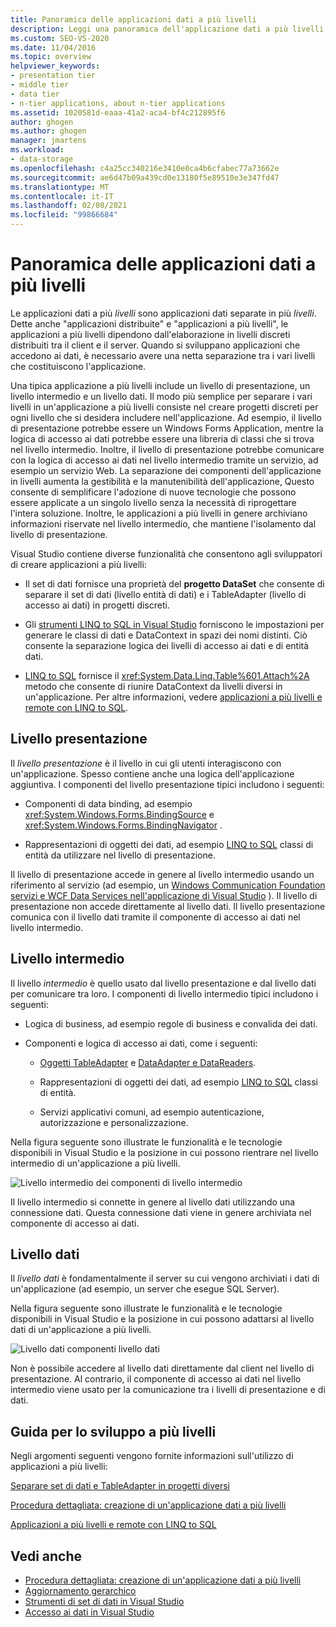 ```yaml
---
title: Panoramica delle applicazioni dati a più livelli
description: Leggi una panoramica dell'applicazione dati a più livelli. Dette anche applicazioni distribuite o applicazioni multilivello, si tratta di applicazioni dati separate in molti livelli.
ms.custom: SEO-VS-2020
ms.date: 11/04/2016
ms.topic: overview
helpviewer_keywords:
- presentation tier
- middle tier
- data tier
- n-tier applications, about n-tier applications
ms.assetid: 1020581d-eaaa-41a2-aca4-bf4c212895f6
author: ghogen
ms.author: ghogen
manager: jmartens
ms.workload:
- data-storage
ms.openlocfilehash: c4a25cc340216e3410e0ca4b6cfabec77a73662e
ms.sourcegitcommit: ae6d47b09a439cd0e13180f5e89510e3e347fd47
ms.translationtype: MT
ms.contentlocale: it-IT
ms.lasthandoff: 02/08/2021
ms.locfileid: "99866684"
---
```

# <a name="n-tier-data-applications-overview"></a>Panoramica delle applicazioni dati a più livelli
Le applicazioni dati a più *livelli* sono applicazioni dati separate in più *livelli*. Dette anche "applicazioni distribuite" e "applicazioni a più livelli", le applicazioni a più livelli dipendono dall'elaborazione in livelli discreti distribuiti tra il client e il server. Quando si sviluppano applicazioni che accedono ai dati, è necessario avere una netta separazione tra i vari livelli che costituiscono l'applicazione.

Una tipica applicazione a più livelli include un livello di presentazione, un livello intermedio e un livello dati. Il modo più semplice per separare i vari livelli in un'applicazione a più livelli consiste nel creare progetti discreti per ogni livello che si desidera includere nell'applicazione. Ad esempio, il livello di presentazione potrebbe essere un Windows Forms Application, mentre la logica di accesso ai dati potrebbe essere una libreria di classi che si trova nel livello intermedio. Inoltre, il livello di presentazione potrebbe comunicare con la logica di accesso ai dati nel livello intermedio tramite un servizio, ad esempio un servizio Web. La separazione dei componenti dell'applicazione in livelli aumenta la gestibilità e la manutenibilità dell'applicazione, Questo consente di semplificare l'adozione di nuove tecnologie che possono essere applicate a un singolo livello senza la necessità di riprogettare l'intera soluzione. Inoltre, le applicazioni a più livelli in genere archiviano informazioni riservate nel livello intermedio, che mantiene l'isolamento dal livello di presentazione.

Visual Studio contiene diverse funzionalità che consentono agli sviluppatori di creare applicazioni a più livelli:

- Il set di dati fornisce una proprietà del **progetto DataSet** che consente di separare il set di dati (livello entità di dati) e i TableAdapter (livello di accesso ai dati) in progetti discreti.

- Gli [strumenti LINQ to SQL in Visual Studio](../data-tools/linq-to-sql-tools-in-visual-studio2.md) forniscono le impostazioni per generare le classi di dati e DataContext in spazi dei nomi distinti. Ciò consente la separazione logica dei livelli di accesso ai dati e di entità dati.

- [LINQ to SQL](/dotnet/framework/data/adonet/sql/linq/index) fornisce il <xref:System.Data.Linq.Table%601.Attach%2A> metodo che consente di riunire DataContext da livelli diversi in un'applicazione. Per altre informazioni, vedere [applicazioni a più livelli e remote con LINQ to SQL](/dotnet/framework/data/adonet/sql/linq/n-tier-and-remote-applications-with-linq-to-sql).

## <a name="presentation-tier"></a>Livello presentazione
Il *livello presentazione* è il livello in cui gli utenti interagiscono con un'applicazione. Spesso contiene anche una logica dell'applicazione aggiuntiva. I componenti del livello presentazione tipici includono i seguenti:

- Componenti di data binding, ad esempio <xref:System.Windows.Forms.BindingSource> e <xref:System.Windows.Forms.BindingNavigator> .

- Rappresentazioni di oggetti dei dati, ad esempio [LINQ to SQL](/dotnet/framework/data/adonet/sql/linq/index) classi di entità da utilizzare nel livello di presentazione.

Il livello di presentazione accede in genere al livello intermedio usando un riferimento al servizio (ad esempio, un [Windows Communication Foundation servizi e WCF Data Services nell'applicazione di Visual Studio](../data-tools/windows-communication-foundation-services-and-wcf-data-services-in-visual-studio.md) ). Il livello di presentazione non accede direttamente al livello dati. Il livello presentazione comunica con il livello dati tramite il componente di accesso ai dati nel livello intermedio.

## <a name="middle-tier"></a>Livello intermedio
Il livello *intermedio* è quello usato dal livello presentazione e dal livello dati per comunicare tra loro. I componenti di livello intermedio tipici includono i seguenti:

- Logica di business, ad esempio regole di business e convalida dei dati.

- Componenti e logica di accesso ai dati, come i seguenti:

  - [Oggetti TableAdapter](create-and-configure-tableadapters.md) e [DataAdapter e DataReaders](/dotnet/framework/data/adonet/dataadapters-and-datareaders).

  - Rappresentazioni di oggetti dei dati, ad esempio [LINQ to SQL](/dotnet/framework/data/adonet/sql/linq/index) classi di entità.

  - Servizi applicativi comuni, ad esempio autenticazione, autorizzazione e personalizzazione.

Nella figura seguente sono illustrate le funzionalità e le tecnologie disponibili in Visual Studio e la posizione in cui possono rientrare nel livello intermedio di un'applicazione a più livelli.

![Livello intermedio dei componenti di livello intermedio ](../data-tools/media/ntiermid.png)

Il livello intermedio si connette in genere al livello dati utilizzando una connessione dati. Questa connessione dati viene in genere archiviata nel componente di accesso ai dati.

## <a name="data-tier"></a>Livello dati
Il *livello dati* è fondamentalmente il server su cui vengono archiviati i dati di un'applicazione (ad esempio, un server che esegue SQL Server).

Nella figura seguente sono illustrate le funzionalità e le tecnologie disponibili in Visual Studio e la posizione in cui possono adattarsi al livello dati di un'applicazione a più livelli.

![Livello dati componenti livello dati ](../data-tools/media/ntierdatatier.png)

Non è possibile accedere al livello dati direttamente dal client nel livello di presentazione. Al contrario, il componente di accesso ai dati nel livello intermedio viene usato per la comunicazione tra i livelli di presentazione e di dati.

## <a name="help-for-n-tier-development"></a>Guida per lo sviluppo a più livelli
Negli argomenti seguenti vengono fornite informazioni sull'utilizzo di applicazioni a più livelli:

[Separare set di dati e TableAdapter in progetti diversi](../data-tools/separate-datasets-and-tableadapters-into-different-projects.md)

[Procedura dettagliata: creazione di un'applicazione dati a più livelli](../data-tools/walkthrough-creating-an-n-tier-data-application.md)

[Applicazioni a più livelli e remote con LINQ to SQL](/dotnet/framework/data/adonet/sql/linq/n-tier-and-remote-applications-with-linq-to-sql)

## <a name="see-also"></a>Vedi anche

- [Procedura dettagliata: creazione di un'applicazione dati a più livelli](../data-tools/walkthrough-creating-an-n-tier-data-application.md)
- [Aggiornamento gerarchico](../data-tools/hierarchical-update.md)
- [Strumenti di set di dati in Visual Studio](../data-tools/dataset-tools-in-visual-studio.md)
- [Accesso ai dati in Visual Studio](../data-tools/accessing-data-in-visual-studio.md)
